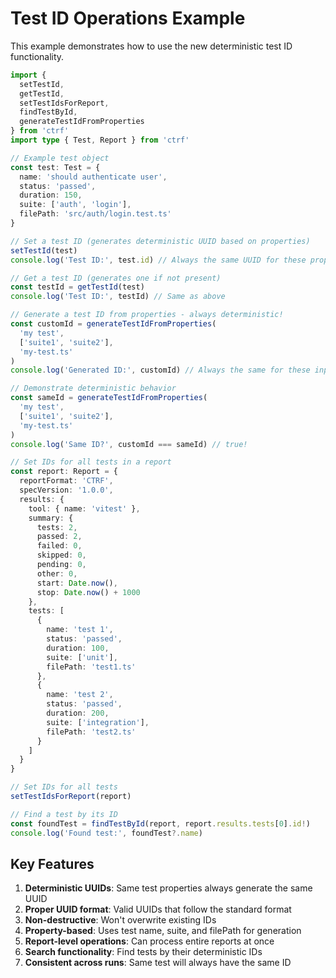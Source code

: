 # Test ID Operations Example

This example demonstrates how to use the new deterministic test ID functionality.

```typescript
import { 
  setTestId, 
  getTestId, 
  setTestIdsForReport, 
  findTestById,
  generateTestIdFromProperties 
} from 'ctrf'
import type { Test, Report } from 'ctrf'

// Example test object
const test: Test = {
  name: 'should authenticate user',
  status: 'passed',
  duration: 150,
  suite: ['auth', 'login'],
  filePath: 'src/auth/login.test.ts'
}

// Set a test ID (generates deterministic UUID based on properties)
setTestId(test)
console.log('Test ID:', test.id) // Always the same UUID for these properties!

// Get a test ID (generates one if not present)
const testId = getTestId(test)
console.log('Test ID:', testId) // Same as above

// Generate a test ID from properties - always deterministic!
const customId = generateTestIdFromProperties(
  'my test',
  ['suite1', 'suite2'],
  'my-test.ts'
)
console.log('Generated ID:', customId) // Always the same for these inputs

// Demonstrate deterministic behavior
const sameId = generateTestIdFromProperties(
  'my test',
  ['suite1', 'suite2'], 
  'my-test.ts'
)
console.log('Same ID?', customId === sameId) // true!

// Set IDs for all tests in a report
const report: Report = {
  reportFormat: 'CTRF',
  specVersion: '1.0.0',
  results: {
    tool: { name: 'vitest' },
    summary: {
      tests: 2,
      passed: 2,
      failed: 0,
      skipped: 0,
      pending: 0,
      other: 0,
      start: Date.now(),
      stop: Date.now() + 1000
    },
    tests: [
      {
        name: 'test 1',
        status: 'passed',
        duration: 100,
        suite: ['unit'],
        filePath: 'test1.ts'
      },
      {
        name: 'test 2', 
        status: 'passed',
        duration: 200,
        suite: ['integration'],
        filePath: 'test2.ts'
      }
    ]
  }
}

// Set IDs for all tests
setTestIdsForReport(report)

// Find a test by its ID
const foundTest = findTestById(report, report.results.tests[0].id!)
console.log('Found test:', foundTest?.name)
```

## Key Features

1. **Deterministic UUIDs**: Same test properties always generate the same UUID
2. **Proper UUID format**: Valid UUIDs that follow the standard format
3. **Non-destructive**: Won't overwrite existing IDs
4. **Property-based**: Uses test name, suite, and filePath for generation
5. **Report-level operations**: Can process entire reports at once
6. **Search functionality**: Find tests by their deterministic IDs
7. **Consistent across runs**: Same test will always have the same ID
